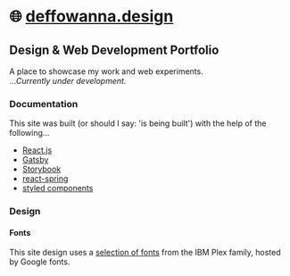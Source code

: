 # 🌐 [deffowanna.design](https://deffowanna.design)
## Design & Web Development Portfolio

A place to showcase my work and web experiments.  
...*Currently under development.*

### Documentation
This site was built (or should I say: 'is being built') with the help of the following...
- [React.js](https://reactjs.org/docs/getting-started.html)
- [Gatsby](https://www.gatsbyjs.com/docs/)
- [Storybook](https://storybook.js.org/docs/react/get-started/introduction)
- [react-spring](https://www.react-spring.io/docs)
- [styled components](https://styled-components.com/docs)

### Design
#### Fonts
This site design uses a [selection of fonts](https://fonts.google.com/share?selection.family=IBM+Plex+Mono:wght@500|IBM+Plex+Sans:ital,wght@0,200;0,400;0,600;1,200;1,400;1,600|IBM+Plex+Serif:wght@200;400;500;700) from the IBM Plex family, hosted by Google fonts.
